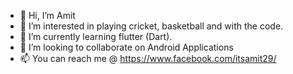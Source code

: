 - 👋 Hi, I’m Amit
- 👀 I’m interested in playing cricket, basketball and with the code.
- 🌱 I’m currently learning flutter (Dart).
- 💞️ I’m looking to collaborate on Android Applications
- 📫 You can reach me @ https://www.facebook.com/itsamit29/
